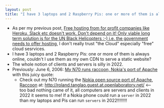 ```yaml
---
layout: post
title: "I have 3 laptops and 2 Raspberry Pis: one or more of them is always online, couldn't I use them as my own CDN to serve a static website?"
---
```

* As per my previous post, [Free  hosting from for profit companies like Heroku, Slack etc doesn't work.  Don't depend on it! Only viable long term solution is for the UN Black  Helicopters :-) i.e. the government needs to offer hosting](http://rolandtanglao.com/2022/08/27/p1-free-hosting-private-companies-heroku-slack-does-not-work-bring-on-the-un-black-helicopters-aka-free-government-hosting/), I don't really trust "the Cloud" especially "free" cloud sesrvices.
* I have 3 laptops and 2 Raspberry Pis: one or more of them is always online, couldn't I use them as my own CDN to serve a static website?
* The whole notion of clients and servers is silly in 2022.
* Previously: June 6, 2006: [My N70 runs raccoon, Nokia's port of Apache](http://rolandtanglao.com/2006/06/06/my-n70-runs-raccoon-nokias-port-of-apache/) with this juicy quote: 
  * Check out my N70 running the [Nokia open source port of Apache](http://opensource.nokia.com/projects/mobile-web-server/index.html), [Raccoon](http://sourceforge.net/project/showfiles.php?group_id=167580) at: 
    http://roland.tanglao.guest.at.openlaboratory.net/ <-- too bad nothing came of it,  all computers are servers and clients in 2022 it seems to me! If a Nokia phone could run a `server` in 2022 than my laptops and Pis can run `servers` in 2022!!!!!!!!
